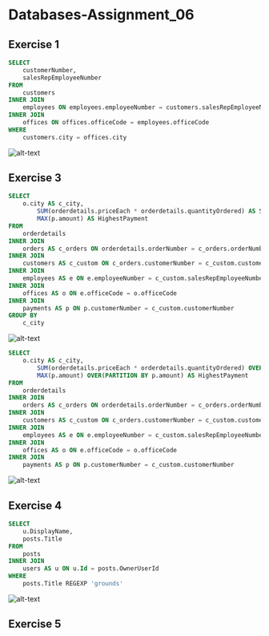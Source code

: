 # Databases-Assignment_06
## Exercise 1
```sql
SELECT
	customerNumber,
	salesRepEmployeeNumber
FROM
	customers
INNER JOIN
	employees ON employees.employeeNumber = customers.salesRepEmployeeNumber
INNER JOIN
	offices ON offices.officeCode = employees.officeCode
WHERE
	customers.city = offices.city
```
![alt-text](https://github.com/mathiasjepsen/Databases-Assignment_6/blob/master/Exercise_1_Execution_Plan.png "Exercise 1 Execution Plan")

## Exercise 3
```sql
SELECT
	o.city AS c_city,
    	SUM(orderdetails.priceEach * orderdetails.quantityOrdered) AS SumOfOrders,
    	MAX(p.amount) AS HighestPayment
FROM
	orderdetails
INNER JOIN
	orders AS c_orders ON orderdetails.orderNumber = c_orders.orderNumber
INNER JOIN
	customers AS c_custom ON c_orders.customerNumber = c_custom.customerNumber
INNER JOIN
	employees AS e ON e.employeeNumber = c_custom.salesRepEmployeeNumber
INNER JOIN
	offices AS o ON e.officeCode = o.officeCode
INNER JOIN
	payments AS p ON p.customerNumber = c_custom.customerNumber
GROUP BY
	c_city
```
![alt-text](https://github.com/mathiasjepsen/Databases-Assignment_6/blob/master/Exercise_3_Execution_Plan_1.png "Exercise 3 Execution Plan 1")
```sql
SELECT
	o.city AS c_city,
    	SUM(orderdetails.priceEach * orderdetails.quantityOrdered) OVER(PARTITION BY orderdetails.priceEach) AS SumOfOrders,
    	MAX(p.amount) OVER(PARTITION BY p.amount) AS HighestPayment
FROM
	orderdetails
INNER JOIN
	orders AS c_orders ON orderdetails.orderNumber = c_orders.orderNumber
INNER JOIN
	customers AS c_custom ON c_orders.customerNumber = c_custom.customerNumber
INNER JOIN
	employees AS e ON e.employeeNumber = c_custom.salesRepEmployeeNumber
INNER JOIN
	offices AS o ON e.officeCode = o.officeCode
INNER JOIN
	payments AS p ON p.customerNumber = c_custom.customerNumber
```
![alt-text](https://github.com/mathiasjepsen/Databases-Assignment_6/blob/master/Exercise_3_Execution_Plan_2.png "Exercise 3 Execution Plan 2")

## Exercise 4
```sql
SELECT 
	u.DisplayName, 
	posts.Title 
FROM 
	posts
INNER JOIN
	users AS u ON u.Id = posts.OwnerUserId
WHERE
	posts.Title REGEXP 'grounds'
```
![alt-text](https://github.com/mathiasjepsen/Databases-Assignment_6/blob/master/Exercise_4_Execution_Plan_1.png "Exercise 4 Execution Plan 1")

## Exercise 5

